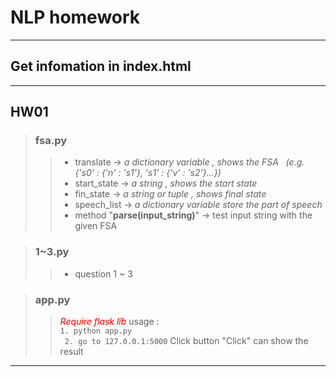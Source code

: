 # NLP homework
---------------------------------------
## Get infomation in index.html
---------------------------------------
## HW01
> ### fsa.py
>>  *  translate -> *a dictionary variable ,  shows the FSA &nbsp; (e.g. {'s0' : {'n' : 's1'}, 's1' : {'v' : 's2'}...})*  
>>  *  start_state -> *a string , shows the start state*
>>  *  fin_state -> *a string or tuple , shows final state*
>>  *  speech_list -> *a dictionary variable store the part of speech*
>>  *  method "<b>parse(input_string)</b>" -> test input string with the given FSA

> ### 1~3.py
>> * question 1 ~ 3

> ### app.py
>> *<font color = red >Require flask lib</font>*
>> usage :  
><code>1. python app.py <br> 2. go to 127.0.0.1:5000</code>
>> Click button "Click" can show the result


---------------------------------------